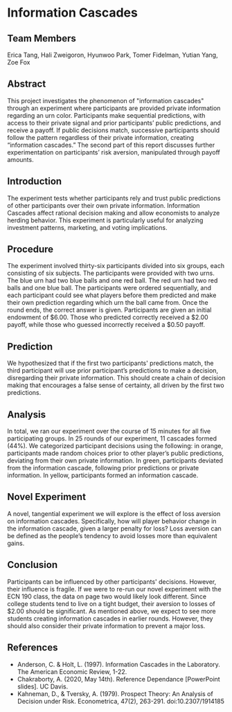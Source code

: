 # Information Cascades

## Team Members
Erica Tang, Hali Zweigoron, Hyunwoo Park, Tomer Fidelman, Yutian Yang, Zoe Fox

## Abstract
This project investigates the phenomenon of "information cascades" through an experiment where participants are provided private information regarding an urn color. Participants make sequential predictions, with access to their private signal and prior participants’ public predictions, and receive a payoff. If public decisions match, successive participants should follow the pattern regardless of their private information, creating “information cascades.” The second part of this report discusses further experimentation on participants’ risk aversion, manipulated through payoff amounts.

## Introduction
The experiment tests whether participants rely and trust public predictions of other participants over their own private information. Information Cascades affect rational decision making and allow economists to analyze herding behavior. This experiment is particularly useful for analyzing investment patterns, marketing, and voting implications.

## Procedure
The experiment involved thirty-six participants divided into six groups, each consisting of six subjects. The participants were provided with two urns. The blue urn had two blue balls and one red ball. The red urn had two red balls and one blue ball. The participants were ordered sequentially, and each participant could see what players before them predicted and make their own prediction regarding which urn the ball came from. Once the round ends, the correct answer is given. Participants are given an initial endowment of $6.00. Those who predicted correctly received a $2.00 payoff, while those who guessed incorrectly received a $0.50 payoff.

## Prediction
We hypothesized that if the first two participants' predictions match, the third participant will use prior participant’s predictions to make a decision, disregarding their private information. This should create a chain of decision making that encourages a false sense of certainty, all driven by the first two predictions.

## Analysis
In total, we ran our experiment over the course of 15 minutes for all five participating groups. In 25 rounds of our experiment, 11 cascades formed (44%). We categorized participant decisions using the following: in orange, participants made random choices prior to other player’s public predictions, deviating from their own private information. In green, participants deviated from the information cascade, following prior predictions or private information. In yellow, participants formed an information cascade.

## Novel Experiment
A novel, tangential experiment we will explore is the effect of loss aversion on information cascades. Specifically, how will player behavior change in the information cascade, given a larger penalty for loss? Loss aversion can be defined as the people’s tendency to avoid losses more than equivalent gains.

## Conclusion
Participants can be influenced by other participants' decisions. However, their influence is fragile. If we were to re-run our novel experiment with the ECN 190 class, the data on page two would likely look different. Since college students tend to live on a tight budget, their aversion to losses of $2.00 should be significant. As mentioned above, we expect to see more students creating information cascades in earlier rounds. However, they should also consider their private information to prevent a major loss.

## References
- Anderson, C. & Holt, L. (1997). Information Cascades in the Laboratory. The American Economic Review, 1-22.
- Chakraborty, A. (2020, May 14th). Reference Dependance [PowerPoint slides]. UC Davis.
- Kahneman, D., & Tversky, A. (1979). Prospect Theory: An Analysis of Decision under Risk. Econometrica, 47(2), 263-291. doi:10.2307/1914185
